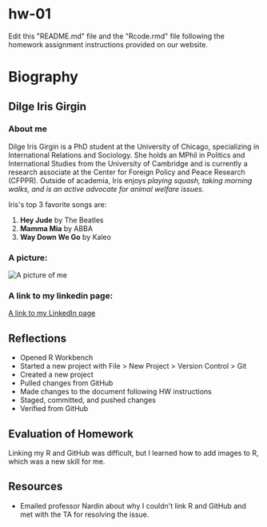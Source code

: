 # hw-01
Edit this "README.md" file and the "Rcode.rmd" file following the homework assignment instructions provided on our website.

# Biography
## Dilge Iris Girgin

### About me
Dilge Iris Girgin is a PhD student at the University of Chicago, specializing in International Relations and Sociology. She holds an MPhil in Politics and International Studies from the University of Cambridge and is currently a research associate at the Center for Foreign Policy and Peace Research (CFPPR). Outside of academia, Iris enjoys *playing squash, taking morning walks, and is an active advocate for animal welfare issues.*

Iris's top 3 favorite songs are:

1. **Hey Jude** by The Beatles
2. **Mamma Mia** by ABBA
3. **Way Down We Go** by Kaleo


### A picture:

![A picture of me](https://sicss.io/assets/images/2023/Istanbul/IrisGirgin.JPG)

### A link to my linkedin page:

[A link to my LinkedIn page](https://www.linkedin.com/in/dilge-iris-girgin-599891224/en?original_referer=https%3A%2F%2Fwww.google.com%2F)

## Reflections

- Opened R Workbench
- Started a new project with File > New Project > Version Control > Git
- Created a new project
- Pulled changes from GitHub
- Made changes to the document following HW instructions
- Staged, committed, and pushed changes
- Verified from GitHub


## Evaluation of Homework
Linking my R and GitHub was difficult, but I learned how to add images to R, which was a new skill for me.

## Resources
- Emailed professor Nardin about why I couldn't link R and GitHub and met with the TA for resolving the issue. 
